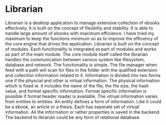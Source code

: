 Librarian
=========

Librarian is a desktop application to manage extensive collection of ebooks effectively. It is built on the concept of flexibilty and stability. It is able to handle large amount of ebooks with maximum efficience. I have tried my maximum to keep the functions minimum so as to improve the efficency of the core engine that drives the application. Librarian is built on the concept of modules. Each functionality is integrated as part of modules and works as part of the main module. The core module itself called the librarian handles the communication between various system like filesystem, database and network. The functionality is simple. The file manager when feed with a path will scan for files in the folder with the qualified extension and collection information related to it. Information is divided into two forms one if the physcial and other is virtual information. The physical information which is fixed ie. it includes the name of the file, the file size, the hash value, and format specific information. Format specific information is possible if format header reader is available. The vitrual information varies from entities to entities. An entity defines a form of information. Like it could be a ebook, an article or a thesis. Each has seperate set of virtual information. All the information or rather properties is saved in the backend. The backend to librarian could be any form of relational database.
